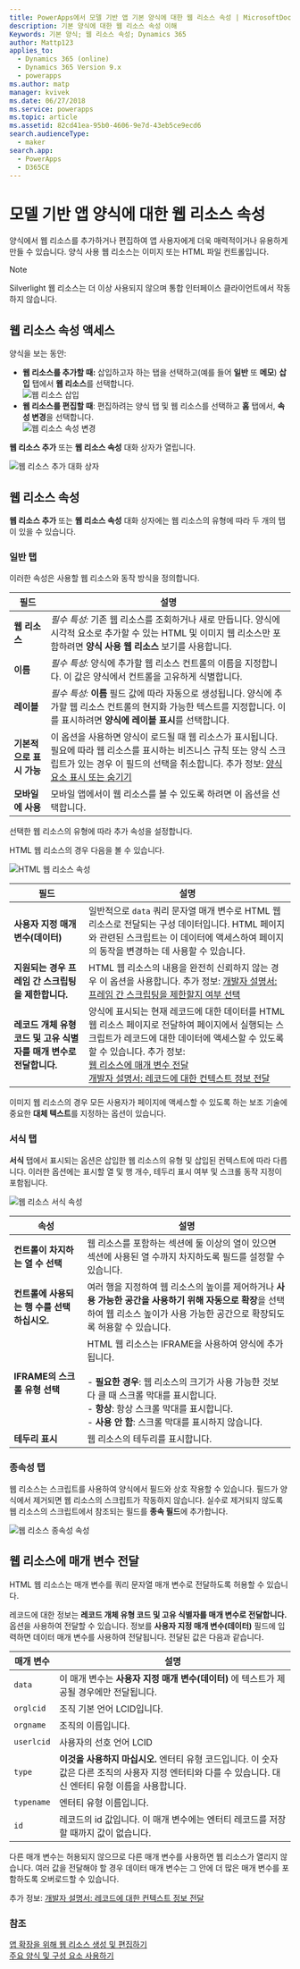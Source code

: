 ```yaml
---
title: PowerApps에서 모델 기반 앱 기본 양식에 대한 웹 리소스 속성 | MicrosoftDocs
description: 기본 양식에 대한 웹 리소스 속성 이해
Keywords: 기본 양식; 웹 리소스 속성; Dynamics 365
author: Mattp123
applies_to:
  - Dynamics 365 (online)
  - Dynamics 365 Version 9.x
  - powerapps
ms.author: matp
manager: kvivek
ms.date: 06/27/2018
ms.service: powerapps
ms.topic: article
ms.assetid: 82cd41ea-95b0-4606-9e7d-43eb5ce9ecd6
search.audienceType:
  - maker
search.app:
  - PowerApps
  - D365CE
---
```

# <a name="web-resource-properties-for-model-driven-app-forms"></a>모델 기반 앱 양식에 대한 웹 리소스 속성

양식에서 웹 리소스를 추가하거나 편집하여 앱 사용자에게 더욱 매력적이거나 유용하게 만들 수 있습니다. 양식 사용 웹 리소스는 이미지 또는 HTML 파일 컨트롤입니다.

> [!NOTE]
> Silverlight 웹 리소스는 더 이상 사용되지 않으며 통합 인터페이스 클라이언트에서 작동하지 않습니다.

## <a name="access-web-resource-properties"></a>웹 리소스 속성 액세스

양식을 보는 동안:
- **웹 리소스를 추가할 때:** 삽입하고자 하는 탭을 선택하고(예를 들어 **일반** 또 **메모**) **삽입** 탭에서 **웹 리소스**를 선택합니다.<br />![웹 리소스 삽입](media/insert-web-resource.png)
- **웹 리소스를 편집할 때**: 편집하려는 양식 탭 및 웹 리소스를 선택하고 **홈** 탭에서, **속성 변경**을 선택합니다. <br />![웹 리소스 속성 변경](media/web-resource-change-properties.png)

**웹 리소스 추가** 또는 **웹 리소스 속성** 대화 상자가 열립니다.

![웹 리소스 추가 대화 상자](media/add-web-resource-dialog.png)


## <a name="web-resource-properties"></a>웹 리소스 속성

 **웹 리소스 추가** 또는 **웹 리소스 속성** 대화 상자에는 웹 리소스의 유형에 따라 두 개의 탭이 있을 수 있습니다.

### <a name="general-tab"></a>일반 탭

이러한 속성은 사용할 웹 리소스와 동작 방식을 정의합니다.

|필드|설명|
|--|--|
|**웹 리소스**|*필수 특성:* 기존 웹 리소스를 조회하거나 새로 만듭니다. 양식에 시각적 요소로 추가할 수 있는 HTML 및 이미지 웹 리소스만 포함하려면 **양식 사용 웹 리소스** 보기를 사용합니다.|
|**이름**|*필수 특성:* 양식에 추가할 웹 리소스 컨트롤의 이름을 지정합니다. 이 값은 양식에서 컨트롤을 고유하게 식별합니다.|
|**레이블**|*필수 특성:* **이름** 필드 값에 따라 자동으로 생성됩니다. 양식에 추가할 웹 리소스 컨트롤의 현지화 가능한 텍스트를 지정합니다. 이 를 표시하려면 **양식에 레이블 표시**를 선택합니다.|
|**기본적으로 표시 가능**|이 옵션을 사용하면 양식이 로드될 때 웹 리소스가 표시됩니다. 필요에 따라 웹 리소스를 표시하는 비즈니스 규칙 또는 양식 스크립트가 있는 경우 이 필드의 선택을 취소합니다. 추가 정보: [양식 요소 표시 또는 숨기기](visibility-options-legacy.md)|
|**모바일에 사용**|모바일 앱에서이 웹 리소스를 볼 수 있도록 하려면 이 옵션을 선택합니다.|

선택한 웹 리소스의 유형에 따라 추가 속성을 설정합니다.

HTML 웹 리소스의 경우 다음을 볼 수 있습니다.

![HTML 웹 리소스 속성](media/web-resource-general-html-properties.png)

|필드|설명|
|--|--|
|**사용자 지정 매개 변수(데이터)**|일반적으로 `data` 쿼리 문자열 매개 변수로 HTML 웹 리소스로 전달되는 구성 데이터입니다. HTML 페이지와 관련된 스크립트는 이 데이터에 액세스하여 페이지의 동작을 변경하는 데 사용할 수 있습니다.|
|**지원되는 경우 프레임 간 스크립팅을 제한합니다.**|HTML 웹 리소스의 내용을 완전히 신뢰하지 않는 경우 이 옵션을 사용합니다. 추가 정보: [개발자 설명서: 프레임 간 스크립팅을 제한할지 여부 선택](/dynamics365/customer-engagement/developer/use-iframe-and-web-resource-controls-on-a-form#select-whether-to-restrict-cross-frame-scripting)|
|**레코드 개체 유형 코드 및 고유 식별자를 매개 변수로 전달합니다.**|양식에 표시되는 현재 레코드에 대한 데이터를 HTML 웹 리소스 페이지로 전달하여 페이지에서 실행되는 스크립트가 레코드에 대한 데이터에 액세스할 수 있도록 할 수 있습니다. 추가 정보: <br />[웹 리소스에 매개 변수 전달](#pass-parameters-to-web-resources)<br />[개발자 설명서: 레코드에 대한 컨텍스트 정보 전달](/dynamics365/customer-engagement/developer/use-iframe-and-web-resource-controls-on-a-form#pass-contextual-information-about-the-record)|

이미지 웹 리소스의 경우 모든 사용자가 페이지에 액세스할 수 있도록 하는 보조 기술에 중요한 **대체 텍스트**를 지정하는 옵션이 있습니다.

<!-- TODO: Why are Custom Parameters available to pass to image web resources? -->

### <a name="formatting-tab"></a>서식 탭

**서식** 탭에서 표시되는 옵션은 삽입한 웹 리소스의 유형 및 삽입된 컨텍스트에 따라 다릅니다. 이러한 옵션에는 표시할 열 및 행 개수, 테두리 표시 여부 및 스크롤 동작 지정이 포함됩니다.

![웹 리소스 서식 속성](media/web-resource-formatting-properties.png)

|속성|설명|  
|--------------|-----------------|
|**컨트롤이 차지하는 열 수 선택**|웹 리소스를 포함하는 섹션에 둘 이상의 열이 있으면 섹션에 사용된 열 수까지 차지하도록 필드를 설정할 수 있습니다.|  
|**컨트롤에 사용되는 행 수를 선택하십시오.**|여러 행을 지정하여 웹 리소스의 높이를 제어하거나 **사용 가능한 공간을 사용하기 위해 자동으로 확장**을 선택하여 웹 리소스 높이가 사용 가능한 공간으로 확장되도록 허용할 수 있습니다.|  
|**IFRAME의 스크롤 유형 선택**|HTML 웹 리소스는 IFRAME을 사용하여 양식에 추가됩니다.<br /><br /> - **필요한 경우**: 웹 리소스의 크기가 사용 가능한 것보다 클 때 스크롤 막대를 표시합니다.<br />- **항상**: 항상 스크롤 막대를 표시합니다.<br />- **사용 안 함**: 스크롤 막대를 표시하지 않습니다.|  
|**테두리 표시**|웹 리소스의 테두리를 표시합니다.|  


### <a name="dependencies-tab"></a>종속성 탭

웹 리소스는 스크립트를 사용하여 양식에서 필드와 상호 작용할 수 있습니다. 필드가 양식에서 제거되면 웹 리소스의 스크립트가 작동하지 않습니다. 실수로 제거되지 않도록 웹 리소스의 스크립트에서 참조되는 필드를 **종속 필드**에 추가합니다.

![웹 리소스 종속성 속성](media/web-resource-dependency-properties.png)
  
<a name="BKMK_PassingParametersToWebResource"></a> 
 
## <a name="pass-parameters-to-web-resources"></a>웹 리소스에 매개 변수 전달 

HTML 웹 리소스는 매개 변수를 쿼리 문자열 매개 변수로 전달하도록 허용할 수 있습니다.  
  
레코드에 대한 정보는 **레코드 개체 유형 코드 및 고유 식별자를 매개 변수로 전달합니다.** 옵션을 사용하여 전달할 수 있습니다. 정보를 **사용자 지정 매개 변수(데이터)** 필드에 입력하면 데이터 매개 변수를 사용하여 전달됩니다. 전달된 값은 다음과 같습니다.  
  
|매개 변수|설명|  
|---------------|-----------------|  
|`data`|이 매개 변수는 **사용자 지정 매개 변수(데이터)** 에 텍스트가 제공될 경우에만 전달됩니다.|  
|`orglcid`|조직 기본 언어 LCID입니다.|  
|`orgname`|조직의 이름입니다.|  
|`userlcid`|사용자의 선호 언어 LCID|  
|`type`|**이것을 사용하지 마십시오.** 엔터티 유형 코드입니다. 이 숫자 값은 다른 조직의 사용자 지정 엔터티와 다를 수 있습니다. 대신 엔터티 유형 이름을 사용합니다.|  
|`typename`|엔터티 유형 이름입니다.|  
|`id`|레코드의 id 값입니다. 이 매개 변수에는 엔터티 레코드를 저장할 때까지 값이 없습니다.|  
  
다른 매개 변수는 허용되지 않으므로 다른 매개 변수를 사용하면 웹 리소스가 열리지 않습니다. 여러 값을 전달해야 할 경우 데이터 매개 변수는 그 안에 더 많은 매개 변수를 포함하도록 오버로드할 수 있습니다.

추가 정보: [개발자 설명서: 레코드에 대한 컨텍스트 정보 전달](/dynamics365/customer-engagement/developer/use-iframe-and-web-resource-controls-on-a-form#pass-contextual-information-about-the-record)

### <a name="see-also"></a>참조

[앱 확장을 위해 웹 리소스 생성 및 편집하기](create-edit-web-resources.md)<br />
[주요 양식 및 구성 요소 사용하기](use-main-form-and-components.md)

